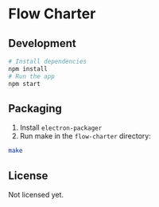 # Flow Charter

## Development

```bash
# Install dependencies
npm install
# Run the app
npm start
```

## Packaging

1. Install `electron-packager`
2. Run make in the `flow-charter` directory:

```bash
make
```

## License

Not licensed yet.
